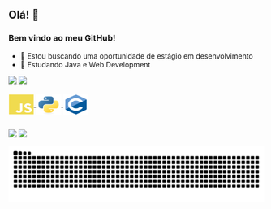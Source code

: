 ## Olá! 👋
### Bem vindo ao meu GitHub!

- 🔭 Estou buscando uma oportunidade de estágio em desenvolvimento
- 🌱 Estudando Java e Web Development

 <div>
  <a href="https://github.com/\ThiagoSaviR">
  <img height="165em" src="https://github-readme-stats.vercel.app/api?username=ThiagoSaviR&show_icons=true&theme=dracula&include_all_commits=true&count_private=true"/>
  <img height="165em" src="https://github-readme-stats.vercel.app/api/top-langs/?username=ThiagoSaviR&layout=compact&langs_count=7&theme=dracula"/>
</div>

<div style="display: inline_block"><br>
  <img align="center" alt="Js" height="40" width="50" src="https://raw.githubusercontent.com/devicons/devicon/master/icons/javascript/javascript-plain.svg">
  <img align="center" alt="Python" height="40" width="50" src="https://raw.githubusercontent.com/devicons/devicon/master/icons/python/python-original.svg">
 <img align="center" alt="C" height="40" width="50" src="https://raw.githubusercontent.com/devicons/devicon/master/icons/c/c-original.svg">
</div>
  
  ##
  
  <div> 
  <a href = "mailto:thiagosavir@gmail.com"><img src="https://img.shields.io/badge/-Gmail-%23333?style=for-the-badge&logo=gmail&logoColor=white" target="_blank"></a>
  <a href="https://www.linkedin.com/in/thiago-savi-ribeiro-aa1690192/" target="_blank"><img src="https://img.shields.io/badge/-LinkedIn-%230077B5?style=for-the-badge&logo=linkedin&logoColor=white" target="_blank"></a> 
 
  ![Snake animation](https://github.com/ThiagoSaviR/ThiagoSaviR/blob/output/github-contribution-grid-snake.svg)
 
</div>
